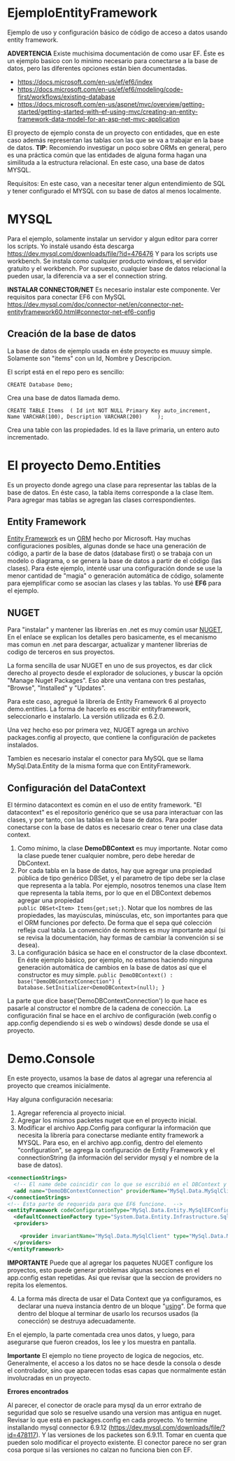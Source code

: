 # EjemploEntityFramework
Ejemplo de uso y configuración básico de código de acceso a datos usando entity framework. 

**ADVERTENCIA**
Existe muchisima documentación de como usar EF. Éste es un ejemplo basico con lo minimo necesario para conectarse a la base de datos, pero las diferentes opciones están bien documentadas. 
- https://docs.microsoft.com/en-us/ef/ef6/index
- https://docs.microsoft.com/en-us/ef/ef6/modeling/code-first/workflows/existing-database
- https://docs.microsoft.com/en-us/aspnet/mvc/overview/getting-started/getting-started-with-ef-using-mvc/creating-an-entity-framework-data-model-for-an-asp-net-mvc-application

El proyecto de ejemplo consta de un proyecto con entidades, que en este caso además representan las tablas con las que se va a trabajar en la base de datos. 
**TIP**: Recomiendo investigar un poco sobre ORMs en general, pero es una práctica común que las entidades de alguna forma hagan una similituda a la estructura relacional. En este caso, una base de datos MYSQL. 

Requisitos: En este caso, van a necesitar tener algun entendimiento de SQL y tener configurado el MYSQL con su base de datos al menos localmente. 

# MYSQL
Para el ejemplo, solamente instalar un servidor y algun editor para correr los scripts. Yo instalé usando ésta descarga https://dev.mysql.com/downloads/file/?id=476476 
Y para los scripts use workbench. Se instala como cualquier producto windows, el servidor gratuito y el workbench. 
Por supuesto, cualquier base de datos relacional la pueden usar, la diferencia va a ser el connection string. 

**INSTALAR CONNECTOR/NET**
Es necesario instalar este componente. Ver requisitos para conectar EF6 con MySQL
https://dev.mysql.com/doc/connector-net/en/connector-net-entityframework60.html#connector-net-ef6-config 


## Creación de la base de datos
La base de datos de ejemplo usada en éste proyecto es muuuy simple. Solamente son "items" con un Id, Nombre y Descripcion.

El script está en el repo pero es sencillo:

`CREATE Database Demo;`

Crea una base de datos llamada demo. 

`CREATE TABLE Items 
(
	Id int NOT NULL Primary Key auto_increment, 
    Name VARCHAR(100),
	Description VARCHAR(200)	
);`

Crea una table con las propiedades. Id es la llave primaria, un entero auto incrementado. 

# El proyecto Demo.Entities

Es un proyecto donde agrego una clase para representar las tablas de la base de datos. En éste caso, la tabla items corresponde a la clase Item. Para agregar mas tablas se agregan las clases correspondientes. 

## Entity Framework
[Entity Framework](https://docs.microsoft.com/en-us/ef/) es un [ORM](https://en.wikipedia.org/wiki/Object-relational_mapping) hecho por Microsoft. Hay muchas configuraciones posibles, algunas donde se hace una generación de código, a partir de la base de datos (database first) o se trabaja con un modelo o diagrama, o se genera la base de datos a partir de el código (las clases). 
Para éste ejemplo, intenté usar una configuración donde se use la menor cantidad de "magia" o generación automática de código, solamente para ejemplificar como se asocian las clases y las tablas. 
Yo usé **EF6** para el ejemplo. 

## NUGET

Para "instalar" y mantener las librerías en .net es muy común usar [NUGET](https://docs.microsoft.com/en-us/nuget/what-is-nuget), En el enlace se explican los detalles pero basicamente, es el mecanismo mas comun en .net para descargar, actualizar y mantener librerias de codigo de terceros en sus proyectos.  

La forma sencilla de usar NUGET en uno de sus proyectos, es dar click derecho al proyecto desde el explorador de soluciones, y buscar la opción "Manage Nuget Packages". 
Eso abre una ventana con tres pestañas, "Browse", "Installed" y "Updates". 

Para este caso, agregué la librería de Entity Framework 6 al proyecto demo.entities. La forma de hacerlo es escribir entityframework, seleccionarlo e instalarlo. La versión utilizada es 6.2.0. 

Una vez hecho eso por primera vez, NUGET agrega un archivo packages.config al proyecto, que contiene la configuración de packetes instalados. 

Tambien es necesario instalar el conector para MySQL que se llama  MySql.Data.Entity de la misma forma que con EntityFramework. 


## Configuración del DataContext

El término datacontext es común en el uso de entity framework. "El datacontext" es el repositorio genérico que se usa para interactuar con las clases, y por tanto, con las tablas en la base de datos. 
Para poder conectarse con la base de datos es necesario crear o tener una clase data context. 

1. Como mínimo, la clase **DemoDBContext** es muy importante. Notar como la clase puede tener cualquier nombre, pero debe heredar de DbContext. 
2. Por cada tabla en la base de datos, hay que agregar una propiedad pública de tipo genérico DBSet, y el parametro de tipo debe ser la clase que representa a la tabla. Por ejemplo, nosotros tenemos una clase Item que representa la tabla items, por lo que en el DBContext debemos agregar una propiedad  
`public DBSet<Item> Items{get;set;}`. 
Notar que los nombres de las propiedades, las mayúsculas, minúsculas, etc, son importantes para que el ORM funciones por defecto. De forma que el sepa qué colección refleja cual tabla. La convención de nombres es muy importante aquí (si se revisa la documentación, hay formas de cambiar la convención si se desea).
3. La configuración básica se hace en el constructor de la clase dbcontext. En éste ejemplo básico, por ejemplo, no estamos haciendo ninguna generación automática de cambios en la base de datos así que el constructor es muy simple. 
`public DemoDBContext() : base("DemoDBContextConnection")
        {
            Database.SetInitializer<DemoDBContext>(null);
        }`

La parte que dice base('DemoDBContextConnection') lo que hace es pasarle al constructor el nombre de la cadena de conección. La configuración final se hace en el archivo de configuración (web.config o app.config dependiendo si es web o windows) desde donde se usa el proyecto. 


# Demo.Console

En este proyecto, usamos la base de datos al agregar una referencia al proyecto que creamos inicialmente. 

Hay alguna configuración necesaria:

1. Agregar referencia al proyecto inicial. 
2. Agregar los mismos packetes nuget que en el proyecto inicial.
3. Modificar el archivo App.Config para configurar la información que necesita la librería para conectarse mediante entity framework a MYSQL. 
Para eso, en el archivo app.config, dentro del elemento "configuration", se agrega la configuración de Entity Framework y el connectionString (la información del servidor mysql y el nombre de la base de datos).


  ```xml
 <connectionStrings>
    <!-- El name debe coincidir con lo que se escribió en el DBContext y se le pasó al constructor. El server, port y database depende de cada proyecto y de como se configuró mysql -->
    <add name="DemoDBContextConnection" providerName="MySql.Data.MySqlClient" connectionString="server=127.0.0.1;port=3306;database=demo;uid=root;password=root" />
  </connectionStrings>
  <!-- Esta parte de requerida para que EF6 funcione.  -->
  <entityFramework codeConfigurationType="MySql.Data.Entity.MySqlEFConfiguration, MySql.Data.Entity.EF6">
    <defaultConnectionFactory type="System.Data.Entity.Infrastructure.SqlConnectionFactory, EntityFramework" />
    <providers>

      <provider invariantName="MySql.Data.MySqlClient" type="MySql.Data.MySqlClient.MySqlProviderServices, MySql.Data.Entity.EF6, Version=6.8.8.0, Culture=neutral, PublicKeyToken=c5687fc88969c44d"></provider>
    </providers>
  </entityFramework>
```

**IMPORTANTE**
Puede que al agregar los paquetes NUGET configure los proyectos, esto puede generar problemas algunas secciones en el app.config estan repetidas. Asi que revisar que la seccion de providers no repita los elementos. 

4. La forma más directa de usar el Data Context que ya configuramos, es declarar una nueva instancia dentro de un bloque "[using](https://docs.microsoft.com/en-us/dotnet/csharp/language-reference/keywords/using-statement)". De forma que dentro del bloque al terminar de usarlo los recursos usados (la conección) se destruya adecuadamente. 

En el ejemplo, la parte comentada crea unos datos, y luego, para asegurarse que fueron creados, los lee y los muestra en pantalla. 

**Importante**
El ejemplo no tiene proyecto de logica de negocios, etc. Generalmente, el acceso a los datos no se hace desde la consola o desde el controlador, sino que aparecen todas esas capas que normalmente están involucradas en un proyecto. 




**Errores encontrados**

Al parecer, el conector de oracle para mysql da un error extraño de seguridad que solo se resuelve usando una version mas antigua en nuget. Revisar lo que está en packages.config en cada proyecto. Yo termine installando mysql connector 6.9.12 (https://dev.mysql.com/downloads/file/?id=478117). Y las versiones de los packetes son 6.9.11. 
Tomar en cuenta que pueden solo modificar el proyecto existente.
El conector parece no ser gran cosa porque si las versiones no calzan no funciona bien con EF. 



